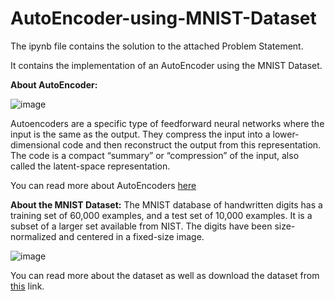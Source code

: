 # AutoEncoder-using-MNIST-Dataset

The ipynb file contains the solution to the attached Problem Statement.

It contains the implementation of an AutoEncoder using the MNIST Dataset.

**About AutoEncoder:** 

![image](https://user-images.githubusercontent.com/55259635/185758611-5b6fa34a-2826-4a45-b088-63b3fcfcc4ef.png)

Autoencoders are a specific type of feedforward neural networks where the input is the same as the output. They compress the input into a lower-dimensional code and then reconstruct the output from this representation. The code is a compact “summary” or “compression” of the input, also called the latent-space representation.

You can read more about AutoEncoders [here](https://towardsdatascience.com/applied-deep-learning-part-3-autoencoders-1c083af4d798)

**About the MNIST Dataset:**
The MNIST database of handwritten digits has a training set of 60,000 examples, and a test set of 10,000 examples. It is a subset of a larger set available from NIST. The digits have been size-normalized and centered in a fixed-size image.

![image](https://user-images.githubusercontent.com/55259635/185758685-4f73ea26-fc66-4e0c-8ace-c47fd1abf57d.png)

You can read more about the dataset as well as download the dataset from [this](http://yann.lecun.com/exdb/mnist) link.
